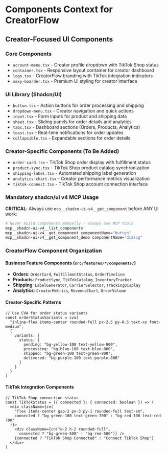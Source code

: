 # Components Context for CreatorFlow

## Creator-Focused UI Components

### Core Components
- `account-menu.tsx` - Creator profile dropdown with TikTok Shop status
- `container.tsx` - Responsive layout container for creator dashboard
- `logo.tsx` - CreatorFlow branding with TikTok integration indicators
- `sexy-boarder.tsx` - Premium UI styling for creator interface

### UI Library (Shadcn/UI)
- `button.tsx` - Action buttons for order processing and shipping
- `dropdown-menu.tsx` - Creator navigation and quick actions
- `input.tsx` - Form inputs for product and shipping data
- `sheet.tsx` - Sliding panels for order details and analytics
- `tabs.tsx` - Dashboard sections (Orders, Products, Analytics)
- `toast.tsx` - Real-time notifications for order updates
- `collapsible.tsx` - Expandable sections for order details

### Creator-Specific Components (To Be Added)
- `order-card.tsx` - TikTok Shop order display with fulfillment status
- `product-sync.tsx` - TikTok Shop product catalog synchronization
- `shipping-label.tsx` - Automated shipping label generation
- `analytics-chart.tsx` - Creator performance metrics visualization
- `tiktok-connect.tsx` - TikTok Shop account connection interface

### Mandatory shadcn/ui v4 MCP Usage
**CRITICAL**: Always use `mcp__shadcn-ui-v4__get_component` before ANY UI work:
```bash
# Never build components manually - always use MCP tools
mcp__shadcn-ui-v4__list_components
mcp__shadcn-ui-v4__get_component componentName="button"
mcp__shadcn-ui-v4__get_component_demo componentName="dialog"
```

### CreatorFlow Component Organization

#### Business Feature Components (`src/features/*/components/`)
- **Orders**: `OrderCard`, `FulfillmentStatus`, `OrderTimeline`
- **Products**: `ProductSync`, `TikTokCatalog`, `InventoryTracker`  
- **Shipping**: `LabelGenerator`, `CarrierSelector`, `TrackingDisplay`
- **Analytics**: `CreatorMetrics`, `RevenueChart`, `OrderVolume`

#### Creator-Specific Patterns
```tsx
// Use CVA for order status variants
const orderStatusVariants = cva(
  "inline-flex items-center rounded-full px-2.5 py-0.5 text-xs font-medium",
  {
    variants: {
      status: {
        pending: "bg-yellow-100 text-yellow-800",
        processing: "bg-blue-100 text-blue-800", 
        shipped: "bg-green-100 text-green-800",
        delivered: "bg-purple-100 text-purple-800"
      }
    }
  }
)
```

#### TikTok Integration Components
```tsx
// TikTok Shop connection status
const TikTokStatus = ({ connected }: { connected: boolean }) => (
  <div className={cn(
    "flex items-center gap-2 px-3 py-1 rounded-full text-sm",
    connected ? "bg-green-100 text-green-700" : "bg-red-100 text-red-700"
  )}>
    <div className={cn("w-2 h-2 rounded-full", 
      connected ? "bg-green-500" : "bg-red-500")} />
    {connected ? "TikTok Shop Connected" : "Connect TikTok Shop"}
  </div>
)
```
